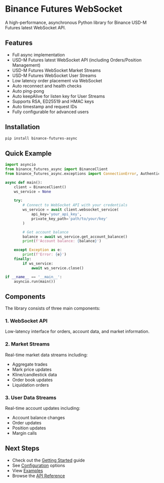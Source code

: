 # Binance Futures WebSocket

A high-performance, asynchronous Python library for Binance USD-M Futures latest WebSocket API.

## Features

- Full async implementation
- USD-M Futures latest WebSocket API (including Orders/Position Management)
- USD-M Futures WebSocket Market Streams
- USD-M Futures WebSocket User Streams
- Low latency order placement via WebSocket
- Auto reconnect and health checks
- Auto ping-pong
- Auto keepAlive for listen key for User Streams
- Supports RSA, ED25519 and HMAC keys
- Auto timestamp and request IDs
- Fully configurable for advanced users

## Installation

```bash
pip install binance-futures-async
```

## Quick Example

```python
import asyncio
from binance_futures_async import BinanceClient
from binance_futures_async.exceptions import ConnectionError, AuthenticationError, RequestError

async def main():
    client = BinanceClient()
    ws_service = None
    
    try:
        # Connect to WebSocket API with your credentials
        ws_service = await client.websocket_service(
            api_key='your_api_key',
            private_key_path='path/to/your/key'
        )

        # Get account balance
        balance = await ws_service.get_account_balance()
        print(f'Account balance: {balance}')

    except Exception as e:
        print(f'Error: {e}')
    finally:
        if ws_service:
            await ws_service.close()

if __name__ == '__main__':
    asyncio.run(main())
```

## Components

The library consists of three main components:

### 1. WebSocket API
Low-latency interface for orders, account data, and market information.

### 2. Market Streams
Real-time market data streams including:
- Aggregate trades
- Mark price updates
- Kline/candlestick data
- Order book updates
- Liquidation orders

### 3. User Data Streams
Real-time account updates including:
- Account balance changes
- Order updates
- Position updates
- Margin calls

## Next Steps

- Check out the [Getting Started](guides/getting_started.md) guide
- See [Configuration](guides/configuration.md) options
- View [Examples](guides/examples.md)
- Browse the [API Reference](api/client.md)